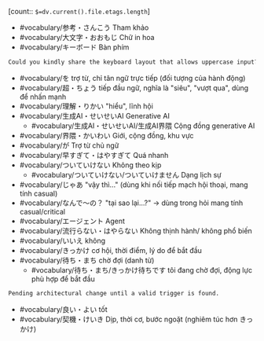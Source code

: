 [count:: `$=dv.current().file.etags.length`]

- #vocabulary/参考・さんこう Tham khảo
- #vocabulary/大文字・おおもじ Chữ in hoa
- #vocabulary/キーボード Bàn phím

```txt
Could you kindly share the keyboard layout that allows uppercase input?
```

- #vocabulary/を trợ từ, chỉ tân ngữ trực tiếp (đối tượng của hành động)
- #vocabulary/超・ちょう tiếp đầu ngữ, nghĩa là "siêu", "vượt qua", dùng để nhấn mạnh
- #vocabulary/理解・りかい "hiểu", lĩnh hội
- #vocabulary/生成AI・せいせいAI Generative AI
	- #vocabulary/生成AI・せいせいAI/生成AI界隈 Cộng đồng generative AI
- #vocabulary/界隈・かいわい Giới, cộng đồng, khu vực 
- #vocabulary/が Trợ từ chủ ngữ
- #vocabulary/早すぎて・はやすぎて Quá nhanh
- #vocabulary/ついていけない Không theo kịp
	- #vocabulary/ついていけない/ついていけません Dạng lịch sự
- #vocabulary/じゃあ "vậy thì..." (dùng khi nối tiếp mạch hội thoại, mang tính casual)
- #vocabulary/なんで〜の？ "tại sao lại...?" -> dùng trong hỏi mang tính casual/critical
- #vocabulary/エージェント Agent
- #vocabulary/流行らない・はやらない Không thịnh hành/ không phổ biến
- #vocabulary/いいえ không
- #vocabulary/きっかけ cơ hội, thời điểm, lý do để bắt đầu
- #vocabulary/待ち・まち chờ đợi (danh từ)
	- #vocabulary/待ち・まち/きっかけ待ちです tôi đang chờ đợi, động lực phù hợp để bắt đầu
```txt
Pending architectural change until a valid trigger is found.
```

- #vocabulary/良い・よい tốt
- #vocabulary/契機・けいき Dịp, thời cơ, bước ngoặt (nghiêm túc hơn きっかけ)